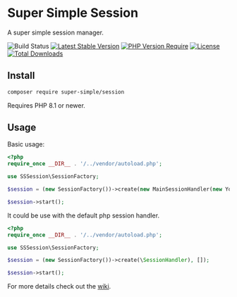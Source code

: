 # Super Simple Session
A super simple session manager.

![Build Status](https://github.com/alextodorov/super-simple-session/actions/workflows/build.yml/badge.svg?branch=main) [![Latest Stable Version](http://poser.pugx.org/super-simple/session/v)](https://packagist.org/packages/super-simple/session) [![PHP Version Require](http://poser.pugx.org/super-simple/session/require/php)](https://packagist.org/packages/super-simple/session) [![License](http://poser.pugx.org/super-simple/session/license)](https://packagist.org/packages/super-simple/session) [![Total Downloads](http://poser.pugx.org/super-simple/session/downloads)](https://packagist.org/packages/super-simple/session)

Install
-------

```sh
composer require super-simple/session
```

Requires PHP 8.1 or newer.

Usage
-----

Basic usage:

```php
<?php
require_once __DIR__ . '/../vendor/autoload.php';

use SSSession\SessionFactory;

$session = (new SessionFactory())->create(new MainSessionHandler(new YourStorage()), []);

$session->start();
```

It could be use with the default php session handler.

```php
<?php
require_once __DIR__ . '/../vendor/autoload.php';

use SSSession\SessionFactory;

$session = (new SessionFactory())->create(\SessionHandler), []);

$session->start();
```

For more details check out the [wiki].

[wiki]: https://github.com/alextodorov/super-simple-session/wiki